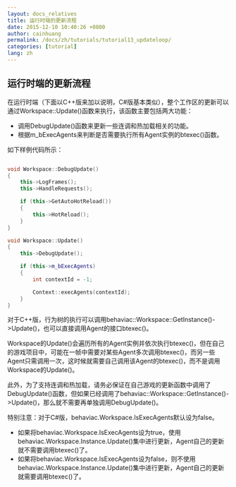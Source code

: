 ```yaml
---
layout: docs_relatives
title: 运行时端的更新流程
date: 2015-12-10 10:40:26 +0800
author: cainhuang
permalink: /docs/zh/tutorials/tutorial13_updateloop/
categories: [tutorial]
lang: zh
---
```


## 运行时端的更新流程

在运行时端（下面以C++版来加以说明，C#版基本类似），整个工作区的更新可以通过Workspace::Update()函数来执行，该函数主要包括两大功能：

- 调用DebugUpdate()函数来更新一些连调和热加载相关的功能。
- 根据m_bExecAgents来判断是否需要执行所有Agent实例的btexec()函数。

如下样例代码所示：


```cpp

void Workspace::DebugUpdate()
{
	this->LogFrames();
	this->HandleRequests();

	if (this->GetAutoHotReload())
	{
		this->HotReload();
	}
}

void Workspace::Update()
{
	this->DebugUpdate();

    if (this->m_bExecAgents)
    {
        int contextId = -1;

        Context::execAgents(contextId);
    }
}

```

对于C++版，行为树的执行可以调用behaviac::Workspace::GetInstance()->Update()，也可以直接调用Agent的接口btexec()。

Workspace的Update()会遍历所有的Agent实例并依次执行btexec()，但在自己的游戏项目中，可能在一帧中需要对某些Agent多次调用btexec()，而另一些Agent只需调用一次，这时候就需要自己调用该Agent的btexec()，而不是调用Workspace的Update()。

此外，为了支持连调和热加载，请务必保证在自己游戏的更新函数中调用了DebugUpdate()函数，但如果已经调用了behaviac::Workspace::GetInstance()->Update()，那么就不需要再单独调用DebugUpdate()。

特别注意：对于C#版，behaviac.Workspace.IsExecAgents默认设为false。

- 如果将behaviac.Workspace.IsExecAgents设为true，使用behaviac.Workspace.Instance.Update()集中进行更新，Agent自己的更新就不需要调用btexec()了。
- 如果将behaviac.Workspace.IsExecAgents设为false，则不使用behaviac.Workspace.Instance.Update()集中进行更新，Agent自己的更新就需要调用btexec()了。
